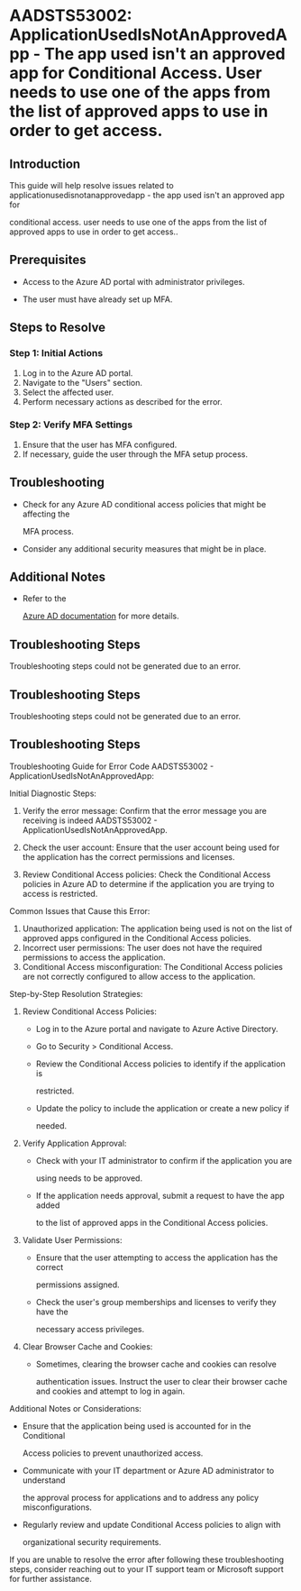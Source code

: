 # AADSTS53002: ApplicationUsedIsNotAnApprovedApp - The app used isn't an approved app for Conditional Access. User needs to use one of the apps from the list of approved apps to use in order to get access.


## Introduction

This guide will help resolve issues related to
applicationusedisnotanapprovedapp - the app used isn't an approved app for

conditional access. user needs to use one of the apps from the list of approved
apps to use in order to get access..


## Prerequisites


* Access to the Azure AD portal with administrator privileges.

* The user must have already set up MFA.


## Steps to Resolve


### Step 1: Initial Actions

1. Log in to the Azure AD portal.
2. Navigate to the "Users" section.
3. Select the affected user.
4. Perform necessary actions as described for the error.


### Step 2: Verify MFA Settings

1. Ensure that the user has MFA configured.
2. If necessary, guide the user through the MFA setup process.


## Troubleshooting


* Check for any Azure AD conditional access policies that might be affecting the

  MFA process.

* Consider any additional security measures that might be in place.


## Additional Notes


* Refer to the

  [Azure AD 
documentation](https://learn.microsoft.com/en-us/azure/active-directory/)
  for more details.


## Troubleshooting Steps

Troubleshooting steps could not be generated due to an error.


## Troubleshooting Steps

Troubleshooting steps could not be generated due to an error.


## Troubleshooting Steps

Troubleshooting Guide for Error Code AADSTS53002 -
ApplicationUsedIsNotAnApprovedApp:

Initial Diagnostic Steps:

1. Verify the error message: Confirm that the error message you are receiving is
   indeed AADSTS53002 - ApplicationUsedIsNotAnApprovedApp.

2. Check the user account: Ensure that the user account being used for the
   application has the correct permissions and licenses.
3. Review Conditional Access policies: Check the Conditional Access policies in
   Azure AD to determine if the application you are trying to access is
   restricted.

Common Issues that Cause this Error:

1. Unauthorized application: The application being used is not on the list of
   approved apps configured in the Conditional Access policies.
2. Incorrect user permissions: The user does not have the required permissions
   to access the application.
3. Conditional Access misconfiguration: The Conditional Access policies are not
   correctly configured to allow access to the application.

Step-by-Step Resolution Strategies:

1. Review Conditional Access Policies:

   * Log in to the Azure portal and navigate to Azure Active Directory.

   * Go to Security > Conditional Access.

   * Review the Conditional Access policies to identify if the application is

     restricted.
   * Update the policy to include the application or create a new policy if

     needed.

2. Verify Application Approval:

   * Check with your IT administrator to confirm if the application you are

     using needs to be approved.
   * If the application needs approval, submit a request to have the app added

     to the list of approved apps in the Conditional Access policies.

3. Validate User Permissions:

   * Ensure that the user attempting to access the application has the correct

     permissions assigned.
   * Check the user's group memberships and licenses to verify they have the

     necessary access privileges.

4. Clear Browser Cache and Cookies:
   * Sometimes, clearing the browser cache and cookies can resolve

     authentication issues. Instruct the user to clear their browser cache and
     cookies and attempt to log in again.

Additional Notes or Considerations:


* Ensure that the application being used is accounted for in the Conditional

  Access policies to prevent unauthorized access.

* Communicate with your IT department or Azure AD administrator to understand

  the approval process for applications and to address any policy
  misconfigurations.

* Regularly review and update Conditional Access policies to align with

  organizational security requirements.

If you are unable to resolve the error after following these troubleshooting
steps, consider reaching out to your IT support team or Microsoft support for
further assistance.